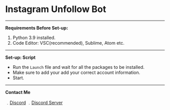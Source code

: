 # Instagram Unfollow Bot

----------
**Requirements Before Set-up:**

1. Python 3.9 installed.
2. Code Editor: VSC(recommended), Sublime, Atom etc.
----------
**Set-up: Script**

- Run the `Launch` file and wait for all the packages to be installed.
- Make sure to add your add your correct account information.
- Start.
----------
**Contact Me**

﹒[Discord](https://discord.com/users/805166992432431124)
﹒[Discord Server](https://discord.gg/NNqNFH6h2j)
